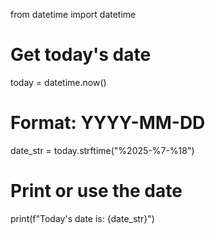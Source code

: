 from datetime import datetime

# Get today's date
today = datetime.now()

# Format: YYYY-MM-DD
date_str = today.strftime("%2025-%7-%18")

# Print or use the date
print(f"Today's date is: {date_str}")
